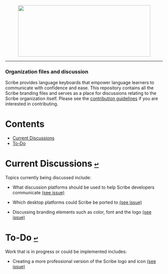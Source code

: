 <div align="center">
  <a href="https://github.com/scribe-org/Organization"><img src="https://github.com/scribe-org/Organization/blob/main/logo/Scribe_logo_transparent.png" width=423 height=164></a>
</div>

---

### Organization files and discussion

Scribe provides language keyboards that empower language learners to communicate with confidence and ease. This repository contains all the Scribe branding files and serves as a place for discussions relating to the Scribe organization itself. Please see the [contribution guidelines](https://github.com/scribe-org/Organization/blob/main/.github/CONTRIBUTING.md) if you are interested in contributing.

# **Contents**<a id="contents"></a>

- [Current Discussions](#current-discussions)
- [To-Do](#to-do)

# Current Discussions [`↩`](#contents) <a id="current-discussions"></a>

Topics currently being discussed include:

- What discussion platforms should be used to help Scribe developers communicate [(see issue)]()

- Which desktop platforms could Scribe be ported to [(see issue)]()

- Discussing branding elements such as color, font and the logo [(see issue)]()

# To-Do [`↩`](#contents) <a id="to-do"></a>

Work that is in progress or could be implemented includes:

- Creating a more professional version of the Scribe logo and icon [(see issue)]()
